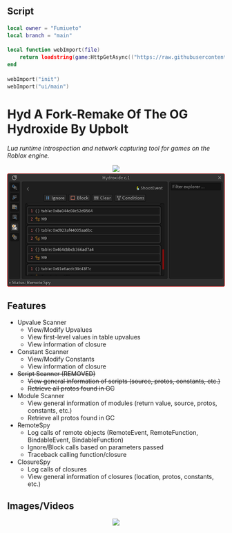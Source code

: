 ## Script
```lua
local owner = "Fumiueto"
local branch = "main"

local function webImport(file)
    return loadstring(game:HttpGetAsync(("https://raw.githubusercontent.com/%s/Hyd/%s/%s.lua"):format(owner, branch, file)), file .. '.lua')()
end

webImport("init")
webImport("ui/main")
```

# Hyd A Fork-Remake Of The OG Hydroxide By Upbolt
<i>Lua runtime introspection and network capturing tool for games on the Roblox engine.</i>

<p align="center">
    <img src="https://cdn.discordapp.com/attachments/633472429917995038/722143730500501534/Hydroxide_Logo.png"/>
    </br>
    <img src="https://raw.githubusercontent.com/Fumiueto/Hyd/main/github-assets/ui.png" width="677px"/>
</p>

## Features
* Upvalue Scanner
    * View/Modify Upvalues
    * View first-level values in table upvalues
    * View information of closure
* Constant Scanner
    * View/Modify Constants
    * View information of closure
* ~~Script Scanner (REMOVED)~~
    * ~~View general information of scripts (source, protos, constants, etc.)~~
    * ~~Retrieve all protos found in GC~~
* Module Scanner
    * View general information of modules (return value, source, protos, constants, etc.)
    * Retrieve all protos found in GC
* RemoteSpy
    * Log calls of remote objects (RemoteEvent, RemoteFunction, BindableEvent, BindableFunction)
    * Ignore/Block calls based on parameters passed
    * Traceback calling function/closure
* ClosureSpy
    * Log calls of closures
    * View general information of closures (location, protos, constants, etc.)

## Images/Videos
<p align="center">
    <img src="https://i.gyazo.com/63afdd764cdca533af5ebca843217a7e.gif" />
</p>

